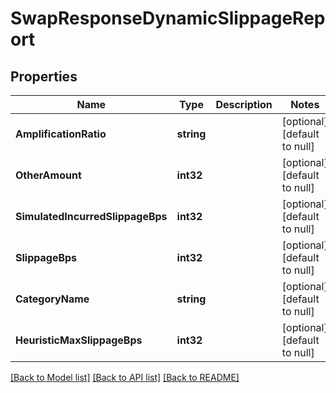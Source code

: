 # SwapResponseDynamicSlippageReport

## Properties
Name | Type | Description | Notes
------------ | ------------- | ------------- | -------------
**AmplificationRatio** | **string** |  | [optional] [default to null]
**OtherAmount** | **int32** |  | [optional] [default to null]
**SimulatedIncurredSlippageBps** | **int32** |  | [optional] [default to null]
**SlippageBps** | **int32** |  | [optional] [default to null]
**CategoryName** | **string** |  | [optional] [default to null]
**HeuristicMaxSlippageBps** | **int32** |  | [optional] [default to null]

[[Back to Model list]](../README.md#documentation-for-models) [[Back to API list]](../README.md#documentation-for-api-endpoints) [[Back to README]](../README.md)

